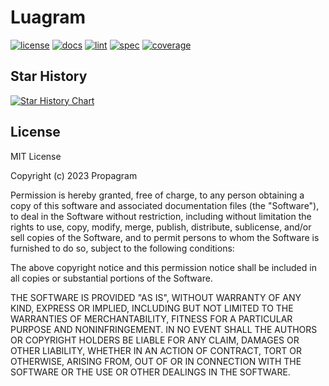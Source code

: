 # Luagram

[![license](http://img.shields.io/badge/license-MIT-darkgreen.svg)](LICENSE)
[![docs](https://github.com/Propagram/Luagram/actions/workflows/pages.yml/badge.svg)](https://github.com/Propagram/Luagram/actions/workflows/pages.yml)
[![lint](https://github.com/Propagram/Luagram/actions/workflows/luacheck.yml/badge.svg)](https://github.com/Propagram/Luagram/actions/workflows/luacheck.yml)
[![spec](https://github.com/Propagram/Luagram/actions/workflows/busted.yml/badge.svg)](https://github.com/Propagram/Luagram/actions/workflows/busted.yml)
[![coverage](https://coveralls.io/repos/github/Propagram/Luagram/badge.svg?branch=main)](https://coveralls.io/github/Propagram/Luagram?branch=main)

## Star History

[![Star History Chart](https://api.star-history.com/svg?repos=Propagram/Luagram&type=Date)](https://star-history.com/#Propagram/Luagram&Date)

## License

MIT License

Copyright (c) 2023 Propagram

Permission is hereby granted, free of charge, to any person obtaining a copy
of this software and associated documentation files (the "Software"), to deal
in the Software without restriction, including without limitation the rights
to use, copy, modify, merge, publish, distribute, sublicense, and/or sell
copies of the Software, and to permit persons to whom the Software is
furnished to do so, subject to the following conditions:

The above copyright notice and this permission notice shall be included in all
copies or substantial portions of the Software.

THE SOFTWARE IS PROVIDED "AS IS", WITHOUT WARRANTY OF ANY KIND, EXPRESS OR
IMPLIED, INCLUDING BUT NOT LIMITED TO THE WARRANTIES OF MERCHANTABILITY,
FITNESS FOR A PARTICULAR PURPOSE AND NONINFRINGEMENT. IN NO EVENT SHALL THE
AUTHORS OR COPYRIGHT HOLDERS BE LIABLE FOR ANY CLAIM, DAMAGES OR OTHER
LIABILITY, WHETHER IN AN ACTION OF CONTRACT, TORT OR OTHERWISE, ARISING FROM,
OUT OF OR IN CONNECTION WITH THE SOFTWARE OR THE USE OR OTHER DEALINGS IN THE
SOFTWARE.